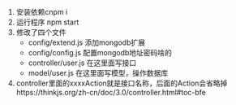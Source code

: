 1. 安装依赖cnpm i
2. 运行程序 npm start
3. 修改了四个文件
    - config/extend.js   添加mongodb扩展
    - config/config.js   配置mongodb地址密码啥的
    - controller/user.js 在这里面写接口
    - model/user.js      在这里面写模型，操作数据库
4. controller里面的xxxxAction就是接口名称，后面的Action会省略掉https://thinkjs.org/zh-cn/doc/3.0/controller.html#toc-bfe
